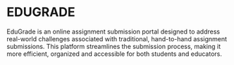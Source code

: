 # EDUGRADE
EduGrade is an online assignment submission portal designed to address real-world challenges associated with traditional, hand-to-hand assignment submissions. This platform streamlines the submission process, making it more efficient, organized and accessible for both students and educators.
